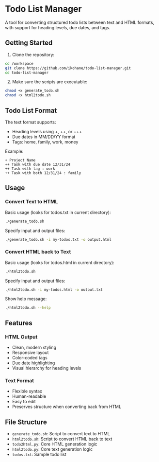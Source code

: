 # Todo List Manager

A tool for converting structured todo lists between text and HTML formats, with support for heading levels, due dates, and tags.

## Getting Started

1. Clone the repository:
```bash
cd /workspace
git clone https://github.com/ikohane/todo-list-manager.git
cd todo-list-manager
```

2. Make sure the scripts are executable:
```bash
chmod +x generate_todo.sh
chmod +x html2todo.sh
```

## Todo List Format

The text format supports:
- Heading levels using +, ++, or +++
- Due dates in MM/DD/YY format
- Tags: home, family, work, money

Example:
```
+ Project Name
++ Task with due date 12/31/24
++ Task with tag : work
++ Task with both 12/31/24 : family
```

## Usage

### Convert Text to HTML

Basic usage (looks for todos.txt in current directory):
```bash
./generate_todo.sh
```

Specify input and output files:
```bash
./generate_todo.sh -i my-todos.txt -o output.html
```

### Convert HTML back to Text

Basic usage (looks for todos.html in current directory):
```bash
./html2todo.sh
```

Specify input and output files:
```bash
./html2todo.sh -i my-todos.html -o output.txt
```

Show help message:
```bash
./html2todo.sh --help
```

## Features

### HTML Output
- Clean, modern styling
- Responsive layout
- Color-coded tags
- Due date highlighting
- Visual hierarchy for heading levels

### Text Format
- Flexible syntax
- Human-readable
- Easy to edit
- Preserves structure when converting back from HTML

## File Structure
- `generate_todo.sh`: Script to convert text to HTML
- `html2todo.sh`: Script to convert HTML back to text
- `todo2html.py`: Core HTML generation logic
- `html2todo.py`: Core text generation logic
- `todos.txt`: Sample todo list